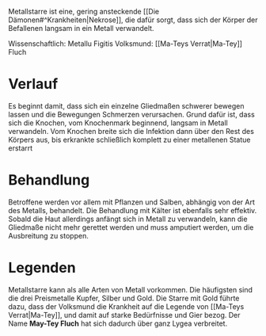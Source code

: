Metallstarre ist eine, gering ansteckende [[Die Dämonen#^Krankheiten|Nekrose]], die dafür sorgt, dass sich der Körper der Befallenen langsam in ein Metall verwandelt.

Wissenschaftlich: Metallu Figitis
Volksmund: [[Ma-Teys Verrat|Ma-Tey]] Fluch
# Verlauf
Es beginnt damit, dass sich ein einzelne Gliedmaßen schwerer bewegen lassen und die Bewegungen Schmerzen verursachen. Grund dafür ist, dass sich die Knochen, vom Knochenmark beginnend, langsam in Metall verwandeln.
Vom Knochen breite sich die Infektion dann über den Rest des Körpers aus, bis erkrankte schließlich komplett zu einer metallenen Statue erstarrt
# Behandlung
Betroffene werden vor allem mit Pflanzen und Salben, abhängig von der Art des Metalls, behandelt. Die Behandlung mit Kälter ist ebenfalls sehr effektiv.
Sobald die Haut allerdings anfängt sich in Metall zu verwandeln, kann die Gliedmaße nicht mehr gerettet werden und muss amputiert werden, um die Ausbreitung zu stoppen.
# Legenden
Metallstarre kann als alle Arten von Metall vorkommen. Die häufigsten sind die drei Preismetalle Kupfer, Silber und Gold. Die Starre mit Gold führte dazu, dass der Volksmund die Krankheit auf die Legende von [[Ma-Teys Verrat|Ma-Tey]], und damit auf starke Bedürfnisse und Gier bezog. Der Name **May-Tey Fluch** hat sich dadurch über ganz Lygea verbreitet.
